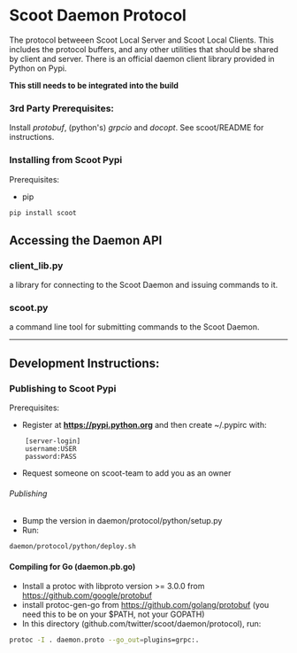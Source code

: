 # Scoot Daemon Protocol

The protocol betweeen Scoot Local Server and Scoot Local Clients.
This includes the protocol buffers, and any other utilities that should be shared by client and server.
There is an official daemon client library provided in Python on Pypi.

__This still needs to be integrated into the build__

### 3rd Party Prerequisites:
Install *protobuf*, (python's) *grpcio* and *docopt*.  See scoot/README for instructions.

### Installing from Scoot Pypi

Prerequisites:
* pip

```sh
pip install scoot
```

## Accessing the Daemon API
### client_lib.py
a library for connecting to the Scoot Daemon and issuing commands to it.

### scoot.py
a command line tool for submitting commands to the Scoot Daemon.

---
## Development Instructions:
### Publishing to Scoot Pypi

Prerequisites:
* Register at __https://pypi.python.org__ and then create ~/.pypirc with:
```
    [server-login]
    username:USER
    password:PASS
```
* Request someone on scoot-team to add you as an owner

###### Publishing
* Bump the version in daemon/protocol/python/setup.py
* Run:
```sh
daemon/protocol/python/deploy.sh
```

#### Compiling for Go (daemon.pb.go)

* Install a protoc with libproto version >= 3.0.0 from https://github.com/google/protobuf
* install protoc-gen-go from https://github.com/golang/protobuf (you need this to be on your $PATH, not your GOPATH)
* In this directory (github.com/twitter/scoot/daemon/protocol), run:
```sh
protoc -I . daemon.proto --go_out=plugins=grpc:.
```

